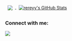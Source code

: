 <a href="https://github.com/NickP0lov">
  <img align="center" style="margin:0.5rem" src="https://github-readme-stats.vercel.app/api/top-langs/?username=rereyy&hide=javascript&title_color=ffffff&text_color=c9cacc&icon_color=4AB197&bg_color=1A2B34" />
</a>
<a href="https://github.com/NickP0lov">
  <img align="center" style="margin:0.5rem" src="https://github-readme-stats.vercel.app/api?username=rereyy&show_icons=true&line_height=27&count_private=true&title_color=ffffff&text_color=c9cacc&icon_color=4AB097&bg_color=1A2B34" alt="rereyy's GitHub Stats" />
</a>

### Connect with me:

[![](https://discord.c99.nl/widget/theme-4/326369659832107010.png)](https://discord.gg/tDMR9pP3a6)
